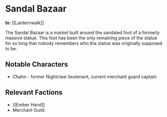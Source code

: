 # Sandal Bazaar

**In:** [[Lanternwalk]]

The Sandal Bazaar is a market built around the sandaled foot of a formerly massive statue. This foot has been the only remaining piece of the statue for so long that nobody remembers who the statue was originally supposed to be.
## Notable Characters

- Chahn - former Nightclaw lieutenant, current merchant guard captain
## Relevant Factions

- [[Ember Hand]]
- Merchant Guild